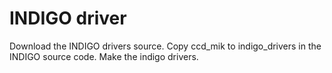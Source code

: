 INDIGO driver
=============

Download the INDIGO drivers source. Copy ccd_mik to indigo_drivers in the INDIGO source code. Make the indigo drivers.
